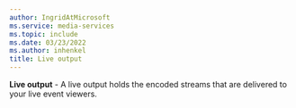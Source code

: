 ```yaml
---
author: IngridAtMicrosoft
ms.service: media-services
ms.topic: include
ms.date: 03/23/2022
ms.author: inhenkel
title: Live output
---
```


**Live output** - A live output holds the encoded streams that are delivered to your live event viewers.